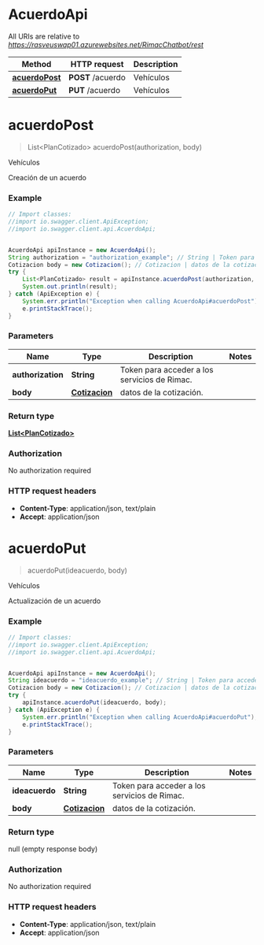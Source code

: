 # AcuerdoApi

All URIs are relative to *https://rasveuswap01.azurewebsites.net/RimacChatbot/rest*

Method | HTTP request | Description
------------- | ------------- | -------------
[**acuerdoPost**](AcuerdoApi.md#acuerdoPost) | **POST** /acuerdo | Vehículos
[**acuerdoPut**](AcuerdoApi.md#acuerdoPut) | **PUT** /acuerdo | Vehículos


<a name="acuerdoPost"></a>
# **acuerdoPost**
> List&lt;PlanCotizado&gt; acuerdoPost(authorization, body)

Vehículos

Creación de un acuerdo 

### Example
```java
// Import classes:
//import io.swagger.client.ApiException;
//import io.swagger.client.api.AcuerdoApi;


AcuerdoApi apiInstance = new AcuerdoApi();
String authorization = "authorization_example"; // String | Token para acceder a los servicios de Rimac.
Cotizacion body = new Cotizacion(); // Cotizacion | datos de la cotización.
try {
    List<PlanCotizado> result = apiInstance.acuerdoPost(authorization, body);
    System.out.println(result);
} catch (ApiException e) {
    System.err.println("Exception when calling AcuerdoApi#acuerdoPost");
    e.printStackTrace();
}
```

### Parameters

Name | Type | Description  | Notes
------------- | ------------- | ------------- | -------------
 **authorization** | **String**| Token para acceder a los servicios de Rimac. |
 **body** | [**Cotizacion**](Cotizacion.md)| datos de la cotización. |

### Return type

[**List&lt;PlanCotizado&gt;**](PlanCotizado.md)

### Authorization

No authorization required

### HTTP request headers

 - **Content-Type**: application/json, text/plain
 - **Accept**: application/json

<a name="acuerdoPut"></a>
# **acuerdoPut**
> acuerdoPut(ideacuerdo, body)

Vehículos

Actualización de un acuerdo 

### Example
```java
// Import classes:
//import io.swagger.client.ApiException;
//import io.swagger.client.api.AcuerdoApi;


AcuerdoApi apiInstance = new AcuerdoApi();
String ideacuerdo = "ideacuerdo_example"; // String | Token para acceder a los servicios de Rimac.
Cotizacion body = new Cotizacion(); // Cotizacion | datos de la cotización.
try {
    apiInstance.acuerdoPut(ideacuerdo, body);
} catch (ApiException e) {
    System.err.println("Exception when calling AcuerdoApi#acuerdoPut");
    e.printStackTrace();
}
```

### Parameters

Name | Type | Description  | Notes
------------- | ------------- | ------------- | -------------
 **ideacuerdo** | **String**| Token para acceder a los servicios de Rimac. |
 **body** | [**Cotizacion**](Cotizacion.md)| datos de la cotización. |

### Return type

null (empty response body)

### Authorization

No authorization required

### HTTP request headers

 - **Content-Type**: application/json, text/plain
 - **Accept**: application/json

